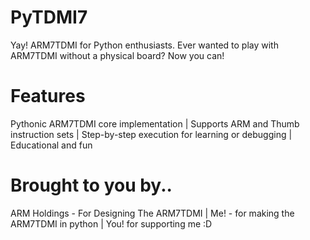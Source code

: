 # PyTDMI7
Yay! ARM7TDMI for Python enthusiasts.
Ever wanted to play with ARM7TDMI without a physical board? Now you can!
# Features
Pythonic ARM7TDMI core implementation
 |
Supports ARM and Thumb instruction sets
 |
Step-by-step execution for learning or debugging
 |
Educational and fun
# Brought to you by..
ARM Holdings - For Designing The ARM7TDMI
 |
Me! - for making the ARM7TDMI in python
 |
You! for supporting me :D 
